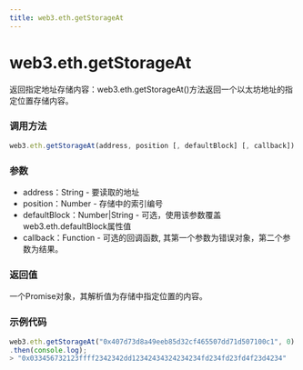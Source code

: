 ```yaml
---
title: web3.eth.getStorageAt
---
```


# web3.eth.getStorageAt

返回指定地址存储内容：web3.eth.getStorageAt()方法返回一个以太坊地址的指定位置存储内容。

### 调用方法

```js
web3.eth.getStorageAt(address, position [, defaultBlock] [, callback])
```

### 参数
- address：String - 要读取的地址
- position：Number - 存储中的索引编号
- defaultBlock：Number|String - 可选，使用该参数覆盖web3.eth.defaultBlock属性值
- callback：Function - 可选的回调函数, 其第一个参数为错误对象，第二个参数为结果。

### 返回值
一个Promise对象，其解析值为存储中指定位置的内容。

### 示例代码
```js
web3.eth.getStorageAt("0x407d73d8a49eeb85d32cf465507dd71d507100c1", 0)
.then(console.log);
> "0x033456732123ffff2342342dd12342434324234234fd234fd23fd4f23d4234"
```
